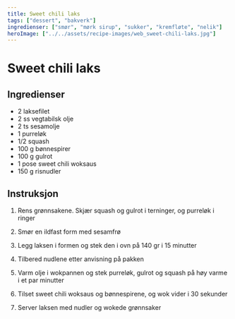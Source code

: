 ```yaml
---
title: Sweet chili laks
tags: ["dessert", "bakverk"]
ingredienser: ["smør", "mørk sirup", "sukker", "kremfløte", "nelik"]
heroImage: ["../../assets/recipe-images/web_sweet-chili-laks.jpg"]
---
```


# Sweet chili laks

## Ingredienser

- 2 laksefilet
- 2 ss vegtabilsk olje
- 2 ts sesamolje
- 1 purreløk
- 1/2 squash
- 100 g bønnespirer
- 100 g gulrot
- 1 pose sweet chili woksaus
- 150 g risnudler

## Instruksjon

1. Rens grønnsakene. Skjær squash og gulrot i terninger, og purreløk i ringer

2. Smør en ildfast form med sesamfrø

3. Legg laksen i formen og stek den i ovn på 140 gr i 15 minutter

4. Tilbered nudlene etter anvisning på pakken

5. Varm olje i wokpannen og stek purreløk, gulrot og squash på høy varme i et par minutter

6. Tilset sweet chili woksaus og bønnespirene, og wok vider i 30 sekunder

7. Server laksen med nudler og wokede grønnsaker
